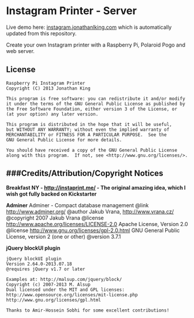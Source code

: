 Instagram Printer - Server
==========================

Live demo here: [instagram.jonathanlking.com](http://instagram.jonathanlking.com/) which is automatically updated from this repository.

Create your own Instagram printer with a Raspberry Pi, Polaroid Pogo and web server.

License
-------

    Raspberry Pi Instagram Printer
    Copyright (C) 2013 Jonathan King

    This program is free software: you can redistribute it and/or modify
    it under the terms of the GNU General Public License as published by
    the Free Software Foundation, either version 3 of the License, or
    (at your option) any later version.

    This program is distributed in the hope that it will be useful,
    but WITHOUT ANY WARRANTY; without even the implied warranty of
    MERCHANTABILITY or FITNESS FOR A PARTICULAR PURPOSE.  See the
    GNU General Public License for more details.

    You should have received a copy of the GNU General Public License
    along with this program.  If not, see <http://www.gnu.org/licenses/>.


###Credits/Attribution/Copyright Notices
----------------------------------------

**Breakfast NY - http://instaprint.me/ - The original amazing idea, which I wish got fully backed on Kickstarter**

**Adminer**
    Adminer - Compact database management
    @link http://www.adminer.org/
    @author Jakub Vrana, http://www.vrana.cz/
    @copyright 2007 Jakub Vrana
    @license http://www.apache.org/licenses/LICENSE-2.0 Apache License, Version 2.0
    @license http://www.gnu.org/licenses/gpl-2.0.html GNU General Public License, version 2 (one or other)
    @version 3.7.1

**jQuery blockUI plugin**

    jQuery blockUI plugin
    Version 2.64.0-2013.07.18
    @requires jQuery v1.7 or later
 
    Examples at: http://malsup.com/jquery/block/
    Copyright (c) 2007-2013 M. Alsup
    Dual licensed under the MIT and GPL licenses:
    http://www.opensource.org/licenses/mit-license.php
    http://www.gnu.org/licenses/gpl.html
 
    Thanks to Amir-Hossein Sobhi for some excellent contributions!
